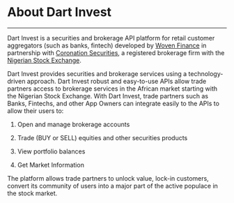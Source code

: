 # About Dart Invest
***
Dart Invest is a securities and brokerage API platform for retail customer aggregators (such as banks, fintech) developed by [Woven Finance](https://woven.finance/) in partnership with [Coronation Securities](https://www.coronationsl.com/), a registered brokerage firm with the [Nigerian Stock Exchange](http://www.nse.com.ng/).

Dart Invest provides securities and brokerage services using a technology-driven approach. Dart Invest robust and easy-to-use APIs allow trade partners access to brokerage services in the African market starting with the Nigerian Stock Exchange. With Dart Invest, trade partners such as Banks, Fintechs, and other App Owners can integrate easily to the APIs to allow their users to: 

1. Open and manage brokerage accounts

2. Trade (BUY or SELL) equities and other securities products

3. View portfolio balances

4. Get Market Information

The platform allows trade partners to unlock value, lock-in customers, convert its community of users into a major part of the active populace in the stock market.

